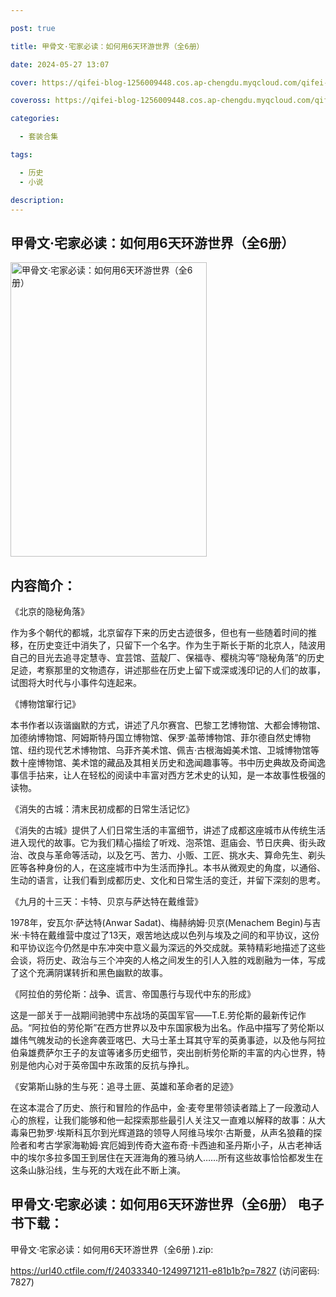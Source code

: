 ```yaml
---

post: true

title: 甲骨文·宅家必读：如何用6天环游世界（全6册）

date: 2024-05-27 13:07

cover: https://qifei-blog-1256009448.cos.ap-chengdu.myqcloud.com/qifei-blog/65f7a1b29f345e8d03b49e40.jpg

coveross: https://qifei-blog-1256009448.cos.ap-chengdu.myqcloud.com/qifei-blog/65f7a1b29f345e8d03b49e40.jpg

categories:

  - 套装合集

tags:

  - 历史
  - 小说

description:
---
```


## 甲骨文·宅家必读：如何用6天环游世界（全6册）
<img alt="甲骨文·宅家必读：如何用6天环游世界（全6册） " class="aligncenter loaded" data-was-processed="true" decoding="async" fetchpriority="high" height="471" src="https://qifei-blog-1256009448.cos.ap-chengdu.myqcloud.com/qifei-blog/65f7a1b29f345e8d03b49e40.jpg " style="cursor: zoom-in;" width="314"/>

## 内容简介：

《北京的隐秘角落》<br/>

作为多个朝代的都城，北京留存下来的历史古迹很多，但也有一些随着时间的推移，在历史变迁中消失了，只留下一个名字。作为生于斯长于斯的北京人，陆波用自己的目光去追寻定慧寺、宜芸馆、蓝靛厂、保福寺、樱桃沟等“隐秘角落”的历史足迹，考察那里的文物遗存，讲述那些在历史上留下或深或浅印记的人们的故事，试图将大时代与小事件勾连起来。<br/>

《博物馆窜行记》<br/>

本书作者以诙谐幽默的方式，讲述了凡尔赛宫、巴黎工艺博物馆、大都会博物馆、加德纳博物馆、阿姆斯特丹国立博物馆、保罗·盖蒂博物馆、菲尔德自然史博物馆、纽约现代艺术博物馆、乌菲齐美术馆、佩吉·古根海姆美术馆、卫城博物馆等数十座博物馆、美术馆的藏品及其相关历史和逸闻趣事等。书中历史典故及奇闻逸事信手拈来，让人在轻松的阅读中丰富对西方艺术史的认知，是一本故事性极强的读物。<br/>

《消失的古城：清末民初成都的日常生活记忆》<br/>

《消失的古城》提供了人们日常生活的丰富细节，讲述了成都这座城市从传统生活进入现代的故事。它为我们精心描绘了听戏、泡茶馆、逛庙会、节日庆典、街头政治、改良与革命等活动，以及乞丐、苦力、小贩、工匠、挑水夫、算命先生、剃头匠等各种身份的人，在这座城市中为生活而挣扎。本书从微观史的角度，以通俗、生动的语言，让我们看到成都历史、文化和日常生活的变迁，并留下深刻的思考。<br/>

《九月的十三天：卡特、贝京与萨达特在戴维营》<br/>

1978年，安瓦尔·萨达特(Anwar Sadat)、梅赫纳姆·贝京(Menachem Begin)与吉米·卡特在戴维营中度过了13天，艰苦地达成以色列与埃及之间的和平协议，这份和平协议迄今仍然是中东冲突中意义最为深远的外交成就。莱特精彩地描述了这些会谈，将历史、政治与三个冲突的人格之间发生的引人入胜的戏剧融为一体，写成了这个充满阴谋转折和黑色幽默的故事。<br/>

《阿拉伯的劳伦斯：战争、谎言、帝国愚行与现代中东的形成》<br/>

这是一部关于一战期间驰骋中东战场的英国军官——T.E.劳伦斯的最新传记作品。“阿拉伯的劳伦斯”在西方世界以及中东国家极为出名。作品中描写了劳伦斯以雄伟气魄发动的长途奔袭亚喀巴、大马士革土耳其守军的英勇事迹，以及他与阿拉伯枭雄费萨尔王子的友谊等诸多历史细节，突出剖析劳伦斯的丰富的内心世界，特别是他内心对于英帝国中东政策的反抗与挣扎。<br/>

《安第斯山脉的生与死：追寻土匪、英雄和革命者的足迹》<br/>

在这本混合了历史、旅行和冒险的作品中，金·麦夸里带领读者踏上了一段激动人心的旅程，让我们能够和他一起探索那些最引人关注又一直难以解释的故事：从大毒枭巴勃罗·埃斯科瓦尔到光辉道路的领导人阿维马埃尔·古斯曼，从声名狼藉的探险者和考古学家海勒姆·宾厄姆到传奇大盗布奇·卡西迪和圣丹斯小子，从古老神话中的埃尔多拉多国王到居住在天涯海角的雅马纳人……所有这些故事恰恰都发生在这条山脉沿线，生与死的大戏在此不断上演。

## 甲骨文·宅家必读：如何用6天环游世界（全6册） 电子书下载：



甲骨文·宅家必读：如何用6天环游世界（全6册 ).zip: 

https://url40.ctfile.com/f/24033340-1249971211-e81b1b?p=7827 (访问密码: 7827)
